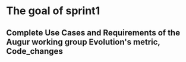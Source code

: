 # The goal of sprint1
## Complete Use Cases and Requirements of the Augur working group Evolution's metric, Code_changes
